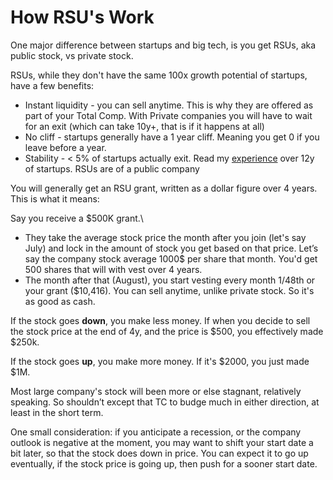 # How RSU's Work

One major difference between startups and big tech, is you get RSUs, aka public stock, vs private stock.

RSUs, while they don't have the same 100x growth potential of startups, have a few benefits:

* Instant liquidity - you can sell anytime. This is why they are offered as part of your Total Comp. With Private companies you will have to wait for an exit (which can take 10y+, that is if it happens at all)
* No cliff - startups generally have a 1 year cliff. Meaning you get 0 if you leave before a year.&#x20;
* Stability - < 5% of startups actually exit. Read my [experience](../success-failure-stories/comp-at-startups.md) over 12y of startups. RSUs are of a public company

You will generally get an RSU grant, written as a dollar figure over 4 years. This is what it means:



Say you receive a $500K grant.\


* They take the average stock price the month after you join (let's say July) and lock in the amount of stock you get based on that price. Let’s say the company stock average 1000$ per share that month. You'd get 500 shares that will with vest over 4 years.
* The month after that (August), you start vesting every month 1/48th or your grant ($10,416). You can sell anytime, unlike private stock. So it's as good as cash.



If the stock goes **down**, you make less money. If when you decide to sell the stock price at the end of 4y, and the price is $500, you effectively made $250k.

If the stock goes **up**, you make more money. If it's $2000, you just made $1M.



Most large company's stock will been more or else stagnant, relatively speaking. So shouldn’t except that TC to budge much in either direction, at least in the short term.



One small consideration: if you anticipate a recession, or the company outlook is negative at the moment, you may want to shift your start date a bit later, so that the stock does down in price. You can expect it to go up eventually, if the stock price is going up, then push for a sooner start date.
